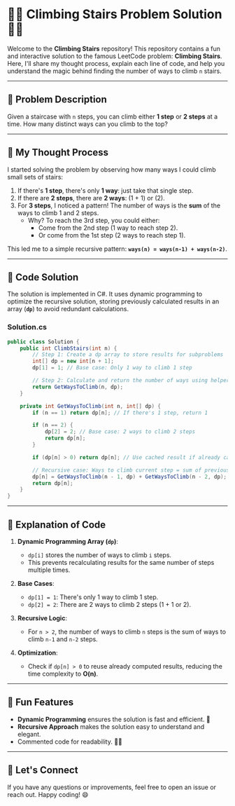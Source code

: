 # 🚶‍♂️ Climbing Stairs Problem Solution 🚶‍♀️

Welcome to the **Climbing Stairs** repository! This repository contains a fun and interactive solution
to the famous LeetCode problem: **Climbing Stairs**.
Here, I'll share my thought process, explain each line of code, and help you understand the magic behind finding the number of ways to climb `n` stairs. 

---

## 🎯 Problem Description
Given a staircase with `n` steps, you can climb either **1 step** or **2 steps** at a time. How many distinct ways can you climb to the top?

---

## 🧠 My Thought Process
I started solving the problem by observing how many ways I could climb small sets of stairs:

1. If there's **1 step**, there's only **1 way**: just take that single step. 
2. If there are **2 steps**, there are **2 ways**: (1 + 1) or (2).
3. For **3 steps**, I noticed a pattern! The number of ways is the **sum** of the ways to climb 1 and 2 steps.
   - Why? To reach the 3rd step, you could either:
     - Come from the 2nd step (1 way to reach step 2).
     - Or come from the 1st step (2 ways to reach step 1).

This led me to a simple recursive pattern: **`ways(n) = ways(n-1) + ways(n-2)`**.

---

## 🚀 Code Solution
The solution is implemented in C#. It uses dynamic programming to optimize the recursive solution, storing previously calculated results in an array (**`dp`**) to avoid redundant calculations.

### Solution.cs
```csharp
public class Solution {
    public int ClimbStairs(int n) {
        // Step 1: Create a dp array to store results for subproblems
        int[] dp = new int[n + 1];
        dp[1] = 1; // Base case: Only 1 way to climb 1 step

        // Step 2: Calculate and return the number of ways using helper function
        return GetWaysToClimb(n, dp);
    }

    private int GetWaysToClimb(int n, int[] dp) {
        if (n == 1) return dp[n]; // If there's 1 step, return 1

        if (n == 2) {
            dp[2] = 2; // Base case: 2 ways to climb 2 steps
            return dp[n];
        }

        if (dp[n] > 0) return dp[n]; // Use cached result if already calculated

        // Recursive case: Ways to climb current step = sum of previous two steps
        dp[n] = GetWaysToClimb(n - 1, dp) + GetWaysToClimb(n - 2, dp);
        return dp[n];
    }
}
```

---

## 📝 Explanation of Code
1. **Dynamic Programming Array (`dp`)**:
   - `dp[i]` stores the number of ways to climb `i` steps.
   - This prevents recalculating results for the same number of steps multiple times.

2. **Base Cases**:
   - `dp[1] = 1`: There's only 1 way to climb 1 step.
   - `dp[2] = 2`: There are 2 ways to climb 2 steps (1 + 1 or 2).

3. **Recursive Logic**:
   - For `n > 2`, the number of ways to climb `n` steps is the sum of ways to climb `n-1` and `n-2` steps.

4. **Optimization**:
   - Check if `dp[n] > 0` to reuse already computed results, reducing the time complexity to **O(n)**.

---

## 🎉 Fun Features
- **Dynamic Programming** ensures the solution is fast and efficient. 🚀
- **Recursive Approach** makes the solution easy to understand and elegant.
- Commented code for readability. 🧑‍💻

---

## 🌟 Let's Connect
If you have any questions or improvements, feel free to open an issue or reach out. Happy coding! 😄
